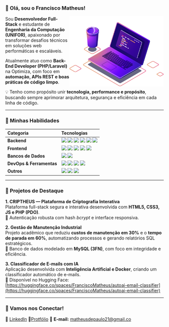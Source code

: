 ### 👋 Olá, sou o Francisco Matheus!

<img align="right" src="https://github.com/MatheusdePaulo/MatheusdePaulo/blob/main/img.png?raw=true" width="300" />

Sou **Desenvolvedor Full-Stack** e estudante de **Engenharia da Computação (UNIFOR)**, apaixonado por transformar desafios técnicos em soluções web performáticas e escaláveis.

Atualmente atuo como **Back-End Developer (PHP/Laravel)** na Optimiza, com foco em **automação, APIs REST e boas práticas de código limpo**.

💡 Tenho como propósito unir **tecnologia, performance e propósito**, buscando sempre aprimorar arquitetura, segurança e eficiência em cada linha de código.

---

### 🚀 Minhas Habilidades

| **Categoria** | **Tecnologias** |
| :--- | :--- |
| **Backend** | <img src="https://img.shields.io/badge/Java-141321?style=for-the-badge&logo=openjdk&logoColor=fd418d"/> <img src="https://img.shields.io/badge/Spring_Boot-141321?style=for-the-badge&logo=spring-boot&logoColor=fd418d"/> <img src="https://img.shields.io/badge/PHP-141321?style=for-the-badge&logo=php&logoColor=fd418d"/> <img src="https://img.shields.io/badge/Laravel-141321?style=for-the-badge&logo=laravel&logoColor=fd418d"/> <img src="https://img.shields.io/badge/Python-141321?style=for-the-badge&logo=python&logoColor=fd418d"/> <img src="https://img.shields.io/badge/Flask-141321?style=for-the-badge&logo=flask&logoColor=fd418d"/> |
| **Frontend** | <img src="https://img.shields.io/badge/HTML5-141321?style=for-the-badge&logo=html5&logoColor=fd418d"/> <img src="https://img.shields.io/badge/CSS3-141321?style=for-the-badge&logo=css3&logoColor=fd418d"/> <img src="https://img.shields.io/badge/JavaScript-141321?style=for-the-badge&logo=javascript&logoColor=fd418d"/> <img src="https://img.shields.io/badge/React-141321?style=for-the-badge&logo=react&logoColor=fd418d"/> <img src="https://img.shields.io/badge/Bulma-141321?style=for-the-badge&logo=bulma&logoColor=fd418d"/> |
| **Bancos de Dados** | <img src="https://img.shields.io/badge/MySQL-141321?style=for-the-badge&logo=mysql&logoColor=fd418d"/> <img src="https://img.shields.io/badge/MongoDB-141321?style=for-the-badge&logo=mongodb&logoColor=fd418d"/> |
| **DevOps & Ferramentas** | <img src="https://img.shields.io/badge/Docker-141321?style=for-the-badge&logo=docker&logoColor=fd418d"/> <img src="https://img.shields.io/badge/Git-141321?style=for-the-badge&logo=git&logoColor=fd418d"/> <img src="https://img.shields.io/badge/GitHub_Actions-141321?style=for-the-badge&logo=githubactions&logoColor=fd418d"/> <img src="https://img.shields.io/badge/Linux-141321?style=for-the-badge&logo=linux&logoColor=fd418d"/> |
| **Outros** | <img src="https://img.shields.io/badge/SEO_Técnico-141321?style=for-the-badge&logo=google&logoColor=fd418d"/> <img src="https://img.shields.io/badge/Core_Web_Vitals-141321?style=for-the-badge&logo=web&logoColor=fd418d"/> <img src="https://img.shields.io/badge/WordPress-141321?style=for-the-badge&logo=wordpress&logoColor=fd418d"/> |

---

### 🧠 Projetos de Destaque

**1. CRIPTHEUS — Plataforma de Criptografia Interativa**  
Plataforma full-stack segura e interativa desenvolvida com **HTML5, CSS3, JS e PHP (PDO)**.  
🔐 Autenticação robusta com hash *bcrypt* e interface responsiva.

**2. Gestão de Manutenção Industrial**  
Projeto acadêmico que reduziu **custos de manutenção em 30%** e o **tempo de parada em 60%**, automatizando processos e gerando relatórios SQL estratégicos.  
🧩 Banco de dados modelado em **MySQL (3FN)**, com foco em integridade e eficiência.

**3. Classificador de E-mails com IA**  
Aplicação desenvolvida com **Inteligência Artificial e Docker**, criando um classificador automático de e-mails.  
🤖 Disponível no Hugging Face: [https://huggingface.co/spaces/FranciscoMatheus/autoai-email-classifier](https://huggingface.co/spaces/FranciscoMatheus/autoai-email-classifier)

---

### 🤝 Vamos nos Conectar!

🔗 [LinkedIn](https://www.linkedin.com/in/matheusdepaulodev)  🚀[Protfólio](https://portifoliomatheusdepaulo.netlify.app/)
📧 **E-mail:** matheusdepaulo21@gmail.co
